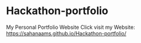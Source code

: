 # Hackathon-portfolio
My Personal Portfolio Website
Click visit my Website: https://sahanaams.github.io/Hackathon-portfolio/

